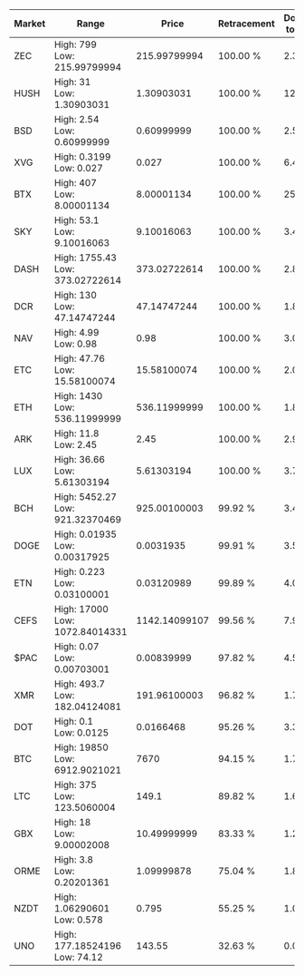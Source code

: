 | Market | Range | Price| Retracement | Doubles to 50% |
| --- | --- | --- | --- | --- |
| ZEC | High: 799<br />Low: 215.99799994 | 215.99799994 | 100.00 % | 2.35 |
| HUSH | High: 31<br />Low: 1.30903031 | 1.30903031 | 100.00 % | 12.34 |
| BSD | High: 2.54<br />Low: 0.60999999 | 0.60999999 | 100.00 % | 2.58 |
| XVG | High: 0.3199<br />Low: 0.027 | 0.027 | 100.00 % | 6.42 |
| BTX | High: 407<br />Low: 8.00001134 | 8.00001134 | 100.00 % | 25.94 |
| SKY | High: 53.1<br />Low: 9.10016063 | 9.10016063 | 100.00 % | 3.42 |
| DASH | High: 1755.43<br />Low: 373.02722614 | 373.02722614 | 100.00 % | 2.85 |
| DCR | High: 130<br />Low: 47.14747244 | 47.14747244 | 100.00 % | 1.88 |
| NAV | High: 4.99<br />Low: 0.98 | 0.98 | 100.00 % | 3.05 |
| ETC | High: 47.76<br />Low: 15.58100074 | 15.58100074 | 100.00 % | 2.03 |
| ETH | High: 1430<br />Low: 536.11999999 | 536.11999999 | 100.00 % | 1.83 |
| ARK | High: 11.8<br />Low: 2.45 | 2.45 | 100.00 % | 2.91 |
| LUX | High: 36.66<br />Low: 5.61303194 | 5.61303194 | 100.00 % | 3.77 |
| BCH | High: 5452.27<br />Low: 921.32370469 | 925.00100003 | 99.92 % | 3.45 |
| DOGE | High: 0.01935<br />Low: 0.00317925 | 0.0031935 | 99.91 % | 3.53 |
| ETN | High: 0.223<br />Low: 0.03100001 | 0.03120989 | 99.89 % | 4.07 |
| CEFS | High: 17000<br />Low: 1072.84014331 | 1142.14099107 | 99.56 % | 7.91 |
| $PAC | High: 0.07<br />Low: 0.00703001 | 0.00839999 | 97.82 % | 4.59 |
| XMR | High: 493.7<br />Low: 182.04124081 | 191.96100003 | 96.82 % | 1.76 |
| DOT | High: 0.1<br />Low: 0.0125 | 0.0166468 | 95.26 % | 3.38 |
| BTC | High: 19850<br />Low: 6912.9021021 | 7670 | 94.15 % | 1.74 |
| LTC | High: 375<br />Low: 123.5060004 | 149.1 | 89.82 % | 1.67 |
| GBX | High: 18<br />Low: 9.00002008 | 10.49999999 | 83.33 % | 1.29 |
| ORME | High: 3.8<br />Low: 0.20201361 | 1.09999878 | 75.04 % | 1.82 |
| NZDT | High: 1.06290601<br />Low: 0.578 | 0.795 | 55.25 % | 1.03 |
| UNO | High: 177.18524196<br />Low: 74.12 | 143.55 | 32.63 % | 0.00 |

